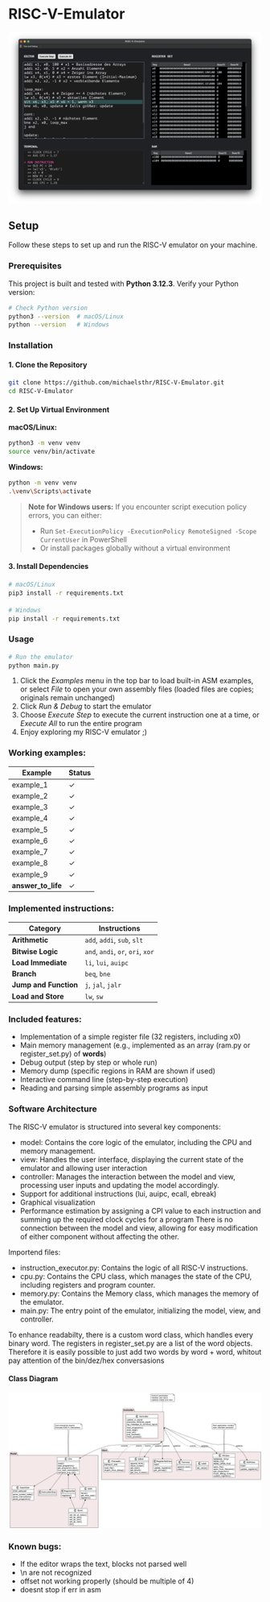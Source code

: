 # RISC-V-Emulator

![alt text](res/screenshot.png)

## Setup

Follow these steps to set up and run the RISC-V emulator on your machine.

### Prerequisites

This project is built and tested with **Python 3.12.3**. Verify your Python version:

```bash
# Check Python version
python3 --version  # macOS/Linux
python --version   # Windows
```

### Installation

#### 1. Clone the Repository

```bash
git clone https://github.com/michaelsthr/RISC-V-Emulator.git
cd RISC-V-Emulator
```

#### 2. Set Up Virtual Environment

**macOS/Linux:**
```bash
python3 -m venv venv
source venv/bin/activate
```

**Windows:**
```bash
python -m venv venv
.\venv\Scripts\activate
```

> **Note for Windows users:** If you encounter script execution policy errors, you can either:
> - Run `Set-ExecutionPolicy -ExecutionPolicy RemoteSigned -Scope CurrentUser` in PowerShell
> - Or install packages globally without a virtual environment

#### 3. Install Dependencies

```bash
# macOS/Linux
pip3 install -r requirements.txt

# Windows
pip install -r requirements.txt
```

### Usage

```bash
# Run the emulator
python main.py
```

1. Click the *Examples* menu in the top bar to load built-in ASM examples, or select *File* to open your own assembly files (loaded files are copies; originals remain unchanged)
2. Click *Run & Debug* to start the emulator
3. Choose *Execute Step* to execute the current instruction one at a time, or *Execute All* to run the entire program
4. Enjoy exploring my RISC-V emulator ;)

### Working examples:

| Example | Status |
|---------|--------|
| example_1 | ✓ |
| example_2 | ✓ |
| example_3 | ✓ |
| example_4 | ✓ |
| example_5 | ✓ |
| example_6 | ✓ |
| example_7 | ✓ |
| example_8 | ✓ |
| example_9 | ✓ |
| **answer_to_life** | ✓ |

### Implemented instructions:

| Category | Instructions |
|----------|-------------|
| **Arithmetic** | `add`, `addi`, `sub`, `slt` |
| **Bitwise Logic** | `and`, `andi`, `or`, `ori`, `xor` |
| **Load Immediate** | `li`, `lui`, `auipc` |
| **Branch** | `beq`, `bne` |
| **Jump and Function** | `j`, `jal`, `jalr` |
| **Load and Store** | `lw`, `sw` |

### Included features:
- Implementation of a simple register file (32 registers, including x0)
- Main memory management (e.g., implemented as an array (ram.py or register_set.py) of **words**)
- Debug output (step by step or whole run)
- Memory dump (specific regions in RAM are shown if used)
- Interactive command line (step-by-step execution)
- Reading and parsing simple assembly programs as input

### Software Architecture

The RISC-V emulator is structured into several key components:
- model: Contains the core logic of the emulator, including the CPU and memory management.
- view: Handles the user interface, displaying the current state of the emulator and allowing user interaction
- controller: Manages the interaction between the model and view, processing user inputs and updating the model accordingly.
- Support for additional instructions (lui, auipc, ecall, ebreak)
- Graphical visualization
- Performance estimation by assigning a CPI value to each instruction and summing up the required clock cycles for a program
There is no connection between the model and view, allowing for easy modification of either component without affecting the other.

Importend files: 
- instruction_executor.py: Contains the logic of all RISC-V instructions.
- cpu.py: Contains the CPU class, which manages the state of the CPU, including registers and program counter.
- memory.py: Contains the Memory class, which manages the memory of the emulator.
- main.py: The entry point of the emulator, initializing the model, view, and controller.

To enhance readabilty, there is a custom word class, which handles every binary word.
The registers in register_set.py are a list of the word objects. Therefore it is easily possible to just add two words by
word + word, whitout pay attention of the bin/dez/hex conversasions

#### Class Diagram
![](res/RISC-V-Emulator-MVC-ClassDiagramm.png)


### Known bugs:
- If the editor wraps the text, blocks not parsed well
- \n are not recognized
- offset not working properly (should be multiple of 4)
- doesnt stop if err in asm